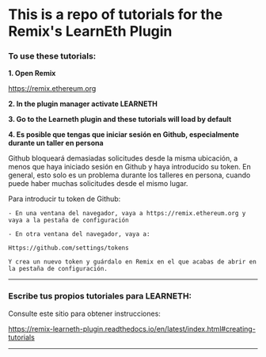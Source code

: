# This is a repo of tutorials for the Remix's LearnEth Plugin

### To use these tutorials:

**1. Open Remix**

https://remix.ethereum.org

**2. In the plugin manager activate LEARNETH**

**3. Go to the Learneth plugin and these tutorials will load by default**

**4. Es posible que tengas que iniciar sesión en Github, especialmente durante un taller en persona**

Github bloqueará demasiadas solicitudes desde la misma ubicación, a menos que haya iniciado sesión en Github y haya introducido su token.  En general, esto solo es un problema durante los talleres en persona, cuando puede haber muchas solicitudes desde el mismo lugar.

Para introducir tu token de Github:

```
- En una ventana del navegador, vaya a https://remix.ethereum.org y vaya a la pestaña de configuración

- En otra ventana del navegador, vaya a:

Https://github.com/settings/tokens

Y crea un nuevo token y guárdalo en Remix en el que acabas de abrir en la pestaña de configuración.
```

---

### Escribe tus propios tutoriales para LEARNETH:

Consulte este sitio para obtener instrucciones:

https://remix-learneth-plugin.readthedocs.io/en/latest/index.html#creating-tutorials

---
